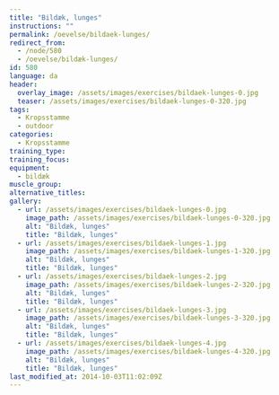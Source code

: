 ```yaml
---
title: "Bildæk, lunges"
instructions: ""
permalink: /oevelse/bildaek-lunges/
redirect_from:
  - /node/580
  - /oevelse/bildæk-lunges/
id: 580
language: da
header:
  overlay_image: /assets/images/exercises/bildaek-lunges-0.jpg
  teaser: /assets/images/exercises/bildaek-lunges-0-320.jpg
tags:
  - Kropsstamme
  - outdoor
categories:
  - Kropsstamme
training_type: 
training_focus: 
equipment:
  - bildæk
muscle_group:
alternative_titles:
gallery:
  - url: /assets/images/exercises/bildaek-lunges-0.jpg
    image_path: /assets/images/exercises/bildaek-lunges-0-320.jpg
    alt: "Bildæk, lunges"
    title: "Bildæk, lunges"
  - url: /assets/images/exercises/bildaek-lunges-1.jpg
    image_path: /assets/images/exercises/bildaek-lunges-1-320.jpg
    alt: "Bildæk, lunges"
    title: "Bildæk, lunges"
  - url: /assets/images/exercises/bildaek-lunges-2.jpg
    image_path: /assets/images/exercises/bildaek-lunges-2-320.jpg
    alt: "Bildæk, lunges"
    title: "Bildæk, lunges"
  - url: /assets/images/exercises/bildaek-lunges-3.jpg
    image_path: /assets/images/exercises/bildaek-lunges-3-320.jpg
    alt: "Bildæk, lunges"
    title: "Bildæk, lunges"
  - url: /assets/images/exercises/bildaek-lunges-4.jpg
    image_path: /assets/images/exercises/bildaek-lunges-4-320.jpg
    alt: "Bildæk, lunges"
    title: "Bildæk, lunges"
last_modified_at: 2014-10-03T11:02:09Z
---
```



